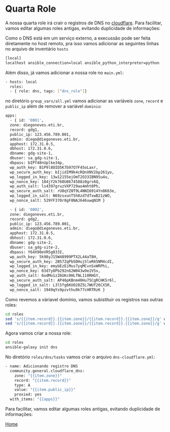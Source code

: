 # Quarta Role

A nossa quarta role irá crair o registros de DNS no [cloudflare](https://cloudflare.com/).
Para facilitar, vamos editar algumas roles antigas, evitando duplicidade de informações:

Como o DNS está em um serviço externo, a execussão pode ser feita diretamente no host remoto, pra isso vamos adicionar as seguintes linhas no arquivo de inventário `hosts`

```bash
[local]
localhost ansible_connection=local ansible_python_interpreter=python
```

Além disso, já vamos adicionar a nossa role no `main.yml`:

```bash
- hosts: local
  roles:
  - { role: dns, tags: ["dns_role"]}
```

no diretório `group_vars/all.yml` vamos adicionar as variáveis `zone`, `record` e `public_ip` além de remover a variável `dominio`:

```bash
apps:
  - { id: '0001',
  zone: diegoneves.eti.br,
  record: gdg1,
  public_ip: 123.456.789.001,
  admin: diego@diegoneves.eti.br,
  apphost: 172.31.0.5,
  dbhost: 172.31.0.6,
  dbname: gdg-site-1,
  dbuser: sa_gdg-site-1,
  dbpass: bIPf48nUplke34p,
  wp_auth_key: B1P9l8OID5K7b97O7F45oLaxr,
  wp_secure_auth_key: bIjidIM9k4cRQnXNV2bp261yo,
  wp_logged_in_key: 13w12155ejOmT2O33IBN95u4u,
  wp_nonce_key: 184jY2k760U8674588z0grs6Q,
  wp_auth_salt: ls4397gruzVXP729ao4mht0Ph,
  wp_secure_auth_salt: rU0qYZ0T9L4NNI6914Yn8K63e,
  wp_logged_in_salt: N69zsxunT5h8zd7dTxwB21zWO,
  wp_nonce_salt: 529YF370r8gF8NAJ646uwqN1M }

  - { id: '0002',
  zone: diegoneves.eti.br,
  record: gdg2,
  public_ip: 123.456.789.001,
  admin: diego@diegoneves.eti.br,
  apphost: 172.31.0.5,
  dbhost: 172.31.0.6,
  dbname: gdg-site-2,
  dbuser: sa_gdg-site-2,
  dbpass: Y64X90eVR5g833I,
  wp_auth_key: 5k98yJ15W48999PTX2L44aT8H,
  wp_secure_auth_key: 2B57ZqPb5DHujSleR65NM4cdI,
  wp_logged_in_key: emybEzEiMus7yqMCvnSxWRPhi,
  wp_nonce_key: 03d7y8Pb292n62W043w9e2V5x,
  wp_auth_salt: 6odMo1zZ6GKc0HLfNL110RHGY,
  wp_secure_auth_salt: AP46pKBnm40Hu75CgRCHK5r6l,
  wp_logged_in_salt: L3l5fg6KU028Z5L7WUf26CX5R,
  wp_nonce_salt: 1949qYs9pzvthu9k77cHRTRzK }
```

Como revemos a váriavel dominio, vamos subistituir os registros nas outras roles:

```bash
cd roles
sed 's/{{item.record}}.{{item.zone}}/{{item.record}}.{{item.zone}}/g' web-server/tasks/install-packages-Ubuntu-focal.yml -i
sed 's/{{item.record}}.{{item.zone}}/{{item.record}}.{{item.zone}}/g' web-server/templates/vhost.conf.j2 -i
```

Agora vamos criar a nossa role:

```bash
cd roles
ansible-galaxy init dns
```

No diretório `roles/dns/tasks` vamos criar o arquivo `dns-cloudflare.yml`:

```bash
- name: Adicionando registro DNS
  community.general.cloudflare_dns:
    zone: "{{item.zone}}"
    record: "{{item.record}}"
    type: A
    value: "{{item.public_ip}}"
    proxied: yes
  with_items: "{{apps}}"
```

Para facilitar, vamos editar algumas roles antigas, evitando duplicidade de informações:

[Home](/README.md)
